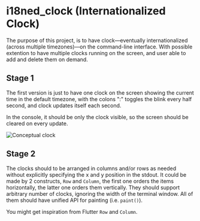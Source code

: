 # i18ned_clock (Internationalized Clock)

The purpose of this project, is to have clock—eventually internationalized (across multiple timezones)—on the command-line interface. With possible extention to have multiple clocks running on the screen, and user able to add and delete them on demand.

## Stage 1

The first version is just to have one clock on the screen showing the current time in the default timezone, with the colons ":" toggles the blink every half second, and clock updates itself each second.

In the console, it should be only the clock visible, so the screen should be cleared on every update.

![Conceptual clock](https://raw.githubusercontent.com/mohammed-io/i18ned_clock/master/clock_concept.png)


## Stage 2

The clocks should to be arranged in columns and/or rows as needed without explicitly specifying the x and y position in the stdout. It could be made by 2 constructs, `Row` and `Column`, the first one orders the items horizontally, the latter one orders them vertically. They should support arbitrary number of clocks, ignoring the width of the terminal window.
All of them should have unified API for painting (i.e. `paint()`).

You might get inspiration from Flutter `Row` and `Column`.
